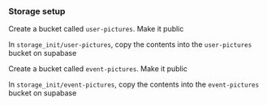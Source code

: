 ### Storage setup

Create a bucket called `user-pictures`. Make it public

In `storage_init/user-pictures`, copy the contents into the `user-pictures` bucket on supabase

Create a bucket called `event-pictures`. Make it public

In `storage_init/event-pictures`, copy the contents into the `event-pictures` bucket on supabase